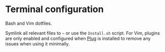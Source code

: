 
# Terminal configuration

Bash and Vim dotfiles.

Symlink all relevant files to `~` or use the `Install.sh` script. For Vim, plugins are only enabled
and configured when [Plug](https://github.com/junegunn/vim-plug) is installed to remove any issues
when using it minimally.

